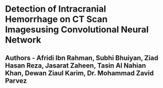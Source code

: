 # Detection of Intracranial Hemorrhage on CT Scan Imagesusing Convolutional Neural Network<br>

## Authors - Afridi Ibn Rahman, Subhi Bhuiyan, Ziad Hasan Reza, Jasarat Zaheen, Tasin Al Nahian Khan, Dewan Ziaul Karim, Dr. Mohammad Zavid Parvez
